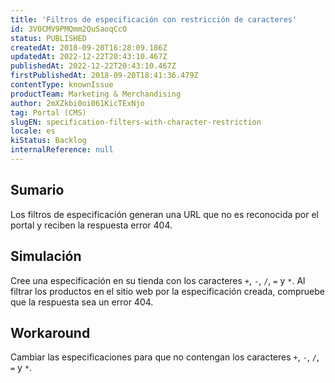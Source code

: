 ```yaml
---
title: 'Filtros de especificación con restricción de caracteres'
id: 3V0CMV9PMQmm2QuSaoqCcO
status: PUBLISHED
createdAt: 2018-09-20T16:28:09.186Z
updatedAt: 2022-12-22T20:43:10.467Z
publishedAt: 2022-12-22T20:43:10.467Z
firstPublishedAt: 2018-09-20T18:41:36.479Z
contentType: knownIssue
productTeam: Marketing & Merchandising
author: 2mXZkbi0oi061KicTExNjo
tag: Portal (CMS)
slugEN: specification-filters-with-character-restriction
locale: es
kiStatus: Backlog
internalReference: null
---
```


## Sumario

Los filtros de especificación generan una URL que no es reconocida por el portal y reciben la respuesta error 404.

## Simulación

Cree una especificación en su tienda con los caracteres `+`, `-`, `/`, `=` y `*`. Al filtrar los productos en el sitio web por la especificación creada, compruebe que la respuesta sea un error 404.


## Workaround

Cambiar las especificaciones para que no contengan los caracteres `+`, `-`, `/`, `=` y `*`.

